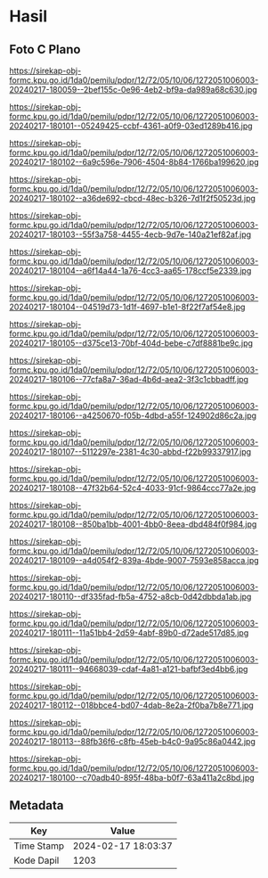# Hasil

## Foto C Plano

https://sirekap-obj-formc.kpu.go.id/1da0/pemilu/pdpr/12/72/05/10/06/1272051006003-20240217-180059--2bef155c-0e96-4eb2-bf9a-da989a68c630.jpg

https://sirekap-obj-formc.kpu.go.id/1da0/pemilu/pdpr/12/72/05/10/06/1272051006003-20240217-180101--05249425-ccbf-4361-a0f9-03ed1289b416.jpg

https://sirekap-obj-formc.kpu.go.id/1da0/pemilu/pdpr/12/72/05/10/06/1272051006003-20240217-180102--6a9c596e-7906-4504-8b84-1766ba199620.jpg

https://sirekap-obj-formc.kpu.go.id/1da0/pemilu/pdpr/12/72/05/10/06/1272051006003-20240217-180102--a36de692-cbcd-48ec-b326-7d1f2f50523d.jpg

https://sirekap-obj-formc.kpu.go.id/1da0/pemilu/pdpr/12/72/05/10/06/1272051006003-20240217-180103--55f3a758-4455-4ecb-9d7e-140a21ef82af.jpg

https://sirekap-obj-formc.kpu.go.id/1da0/pemilu/pdpr/12/72/05/10/06/1272051006003-20240217-180104--a6f14a44-1a76-4cc3-aa65-178ccf5e2339.jpg

https://sirekap-obj-formc.kpu.go.id/1da0/pemilu/pdpr/12/72/05/10/06/1272051006003-20240217-180104--04519d73-1d1f-4697-b1e1-8f22f7af54e8.jpg

https://sirekap-obj-formc.kpu.go.id/1da0/pemilu/pdpr/12/72/05/10/06/1272051006003-20240217-180105--d375ce13-70bf-404d-bebe-c7df8881be9c.jpg

https://sirekap-obj-formc.kpu.go.id/1da0/pemilu/pdpr/12/72/05/10/06/1272051006003-20240217-180106--77cfa8a7-36ad-4b6d-aea2-3f3c1cbbadff.jpg

https://sirekap-obj-formc.kpu.go.id/1da0/pemilu/pdpr/12/72/05/10/06/1272051006003-20240217-180106--a4250670-f05b-4dbd-a55f-124902d86c2a.jpg

https://sirekap-obj-formc.kpu.go.id/1da0/pemilu/pdpr/12/72/05/10/06/1272051006003-20240217-180107--5112297e-2381-4c30-abbd-f22b99337917.jpg

https://sirekap-obj-formc.kpu.go.id/1da0/pemilu/pdpr/12/72/05/10/06/1272051006003-20240217-180108--47f32b64-52c4-4033-91cf-9864ccc77a2e.jpg

https://sirekap-obj-formc.kpu.go.id/1da0/pemilu/pdpr/12/72/05/10/06/1272051006003-20240217-180108--850ba1bb-4001-4bb0-8eea-dbd484f0f984.jpg

https://sirekap-obj-formc.kpu.go.id/1da0/pemilu/pdpr/12/72/05/10/06/1272051006003-20240217-180109--a4d054f2-839a-4bde-9007-7593e858acca.jpg

https://sirekap-obj-formc.kpu.go.id/1da0/pemilu/pdpr/12/72/05/10/06/1272051006003-20240217-180110--df335fad-fb5a-4752-a8cb-0d42dbbda1ab.jpg

https://sirekap-obj-formc.kpu.go.id/1da0/pemilu/pdpr/12/72/05/10/06/1272051006003-20240217-180111--11a51bb4-2d59-4abf-89b0-d72ade517d85.jpg

https://sirekap-obj-formc.kpu.go.id/1da0/pemilu/pdpr/12/72/05/10/06/1272051006003-20240217-180111--94668039-cdaf-4a81-a121-bafbf3ed4bb6.jpg

https://sirekap-obj-formc.kpu.go.id/1da0/pemilu/pdpr/12/72/05/10/06/1272051006003-20240217-180112--018bbce4-bd07-4dab-8e2a-2f0ba7b8e771.jpg

https://sirekap-obj-formc.kpu.go.id/1da0/pemilu/pdpr/12/72/05/10/06/1272051006003-20240217-180113--88fb36f6-c8fb-45eb-b4c0-9a95c86a0442.jpg

https://sirekap-obj-formc.kpu.go.id/1da0/pemilu/pdpr/12/72/05/10/06/1272051006003-20240217-180100--c70adb40-895f-48ba-b0f7-63a411a2c8bd.jpg


## Metadata

| Key        | Value               |
| ---------- | ------------------- |
| Time Stamp | 2024-02-17 18:03:37 |
| Kode Dapil | 1203                |



